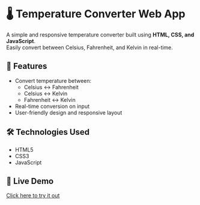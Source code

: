 # 🌡️ Temperature Converter Web App

A simple and responsive temperature converter built using **HTML, CSS, and JavaScript**.  
Easily convert between Celsius, Fahrenheit, and Kelvin in real-time.

## 🚀 Features

- Convert temperature between:
  - Celsius ↔ Fahrenheit
  - Celsius ↔ Kelvin
  - Fahrenheit ↔ Kelvin
- Real-time conversion on input
- User-friendly design and responsive layout

## 🛠️ Technologies Used

- HTML5
- CSS3
- JavaScript


## 🔗 Live Demo

[Click here to try it out](https://vithobaa.github.io/temperatureconversion/)
